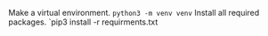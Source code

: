 Make a virtual environment.
`python3 -m venv venv`
Install all required packages.
`pip3 install -r requirments.txt
